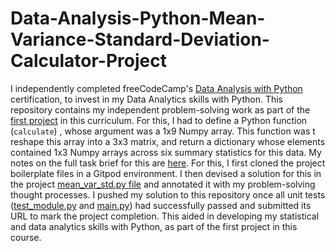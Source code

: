 # Data-Analysis-Python-Mean-Variance-Standard-Deviation-Calculator-Project
I independently completed freeCodeCamp's [Data Analysis with Python](https://www.freecodecamp.org/learn/data-analysis-with-python#data-analysis-with-python-course) certification, to invest in my Data Analytics skills with Python. This repository contains my independent problem-solving work as part of the [first project](https://www.freecodecamp.org/learn/data-analysis-with-python/data-analysis-with-python-projects/mean-variance-standard-deviation-calculator) in this curriculum. For this, I had to define a Python function (`calculate`) , whose argument was a 1x9 Numpy array. This function was t reshape this array into a 3x3 matrix, and return a dictionary whose elements contained 1x3 Numpy arrays across six summary statistics for this data. My notes on the full task brief for this are [here](https://github.com/franpanteli/Data-Analysis-Python-Mean-Variance-Standard-Deviation-Calculator-Project/blob/main/1%20project-task-notes.txt). For this, I first cloned the project boilerplate files in a Gitpod environment. I then devised a solution for this in the project [mean_var_std.py file](https://github.com/franpanteli/Data-Analysis-Python-Mean-Variance-Standard-Deviation-Calculator-Project/blob/main/mean_var_std.py) and annotated it with my problem-solving thought processes. I pushed my solution to this repository once all unit tests ([test_module.py](https://github.com/franpanteli/Data-Analysis-Python-Mean-Variance-Standard-Deviation-Calculator-Project/blob/main/test_module.py) and [main.py](https://github.com/franpanteli/Data-Analysis-Python-Mean-Variance-Standard-Deviation-Calculator-Project/blob/main/main.py)) had successfully passed and submitted its URL to mark the project completion. This aided in developing my statistical and data analytics skills with Python, as part of the first project in this course.
